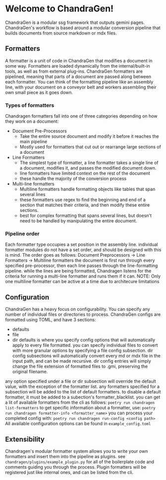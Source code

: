 # Welcome to ChandraGen!
ChandraGen is a modular ssg framework that outputs gemini pages.
ChandraGen's workflow is based around a modular conversion pipeline that builds documents from source markdown or mdx files.

## Formatters
A formatter is a unit of code in ChandraGen that modifies a document in some way. Formatters are loaded dynamically from the internal/built-in tools, as well as from external plug-ins.
ChandraGen formatters are pipelined, meaning that parts of a document are passed along between each formatter.
You can think of the formatting pipeline like an assembly line, with your document on a conveyor belt and workers assembling their own small piece as it goes down.
### Types of formatters
Chandragen formatters fall into one of three categories depending on how they work on a document:
- Document Pre-Processors
  - Take the entire source document and modify it before it reaches the main pipeline
  - Mostly used for formatters that cut out or rearrange large sections of a document
- Line Formatters
  - The simplest type of formatter, a line formatter takes a single line of a document, modifies it, and passes the modified document down.
  - line formatters have limited context on the rest of the document
  - these handle the majority of the conversion process
- Multi-line formatters
  - Multiline formatters handle formatting objects like tables that span several lines
  - these formatters use regex to find the beginning and end of a section that matches their criteria, and then modify these entire sections.
  - best for complex formatting that spans several lines, but doesn't need to be handled by manipulating the entire document.

### Pipeline order
Each formatter type occupies a set position in the assembly line.
individual formatter modules do not have a set order, and should be designed with this is mind.
The order goes as follows:
Document Preprocessors -> Line Formatters -> Multiline formatters
the document is first run through every specified pre-processor,
then each line passes through the line-formatting pipeline.
while the lines are being formatted, Chandragen listens for the criteria for running a multi-line formatter and runs them if it can.
NOTE: Only one multiline formatter can be active at a time due to architecure limitations

## Configuration
ChandraGen has a heavy focus on configurability. You can specify any number of individual files or directories to process.
ChandraGen configs are formatted using TOML, and have 3 sections:
- defaults
- file
- dir
defaults is where you specify config options that will automatically apply to every file formatted.
you can specify individual files to convert with more granular options by specifying a file config subsection.
dir config subsections will automatically convert every md or mdx file in the input path, and can be made recursive.
dir config entries will simply change the file extension of formatted files to .gmi, preserving the original filename.

any option specified under a file or dir subsection will override the default value, with the exception of the formatter list.
any formatters specified for a subsection will be added to the list of default formatters. to disable a default formatter, it must be added to a subection's formatter_blacklist.
you can get a lit of available formatters from the cli as follows:
`poetry run chandragen list-formatters`
to get specific information about a formatter, use:
`poetry run chandragen formatter-info <formatter_name>`
you can process your completed config with:
`poetry run chandragen run-config <config path>`
All available configuration options can be found in `example_config.toml`

## Extensibility
Chandragen's modular formatter system allows you to write your own formatters and insert them into the pipeline as plugins.
see `chandragen/plugins/example_plugin.py` for all of the boilerplate code and comments guiding you through the process.
Plugin formatters will be registered just like internal ones, and can be listed from the cli.